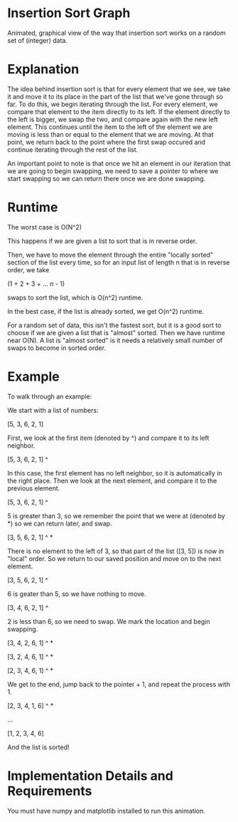 # Insertion Sort Graph
Animated, graphical view of the way that insertion sort works on a random set of (integer) data.

# Explanation

The idea behind insertion sort is that for every element that we see, we take it and move it to its place in the part of the list that we've gone through so far. To do this, we begin iterating through the list. For every element, we compare that element to the item directly to its left. If the element directly to the left is bigger, we swap the two, and compare again with the new left element. This continues until the item to the left of the element we are moving is less than or equal to the element that we are moving. At that point, we return back to the point where the first swap occured and continue iterating through the rest of the list.

An important point to note is that once we hit an element in our iteration that we are going to begin swapping, we need to save a pointer to where we start swapping so we can return there once we are done swapping.

# Runtime

The worst case is O(N^2)

This happens if we are given a list to sort that is in reverse order.

Then, we have to move the element through the entire "locally sorted" section of the list every time, so for an input list of length n that is in reverse order, we take

(1 + 2 + 3 + ... n - 1)

swaps to sort the list, which is O(n^2) runtime.

In the best case, if the list is already sorted, we get O(n^2) runtime.

For a random set of data, this isn't the fastest sort, but it is a good sort to choose if we are given a list that is "almost" sorted. Then we have runtime near O(N). A list is "almost sorted" is it needs a relatively small number of swaps to become in sorted order.

# Example

To walk through an example:

We start with a list of numbers:

[5, 3, 6, 2, 1]

First, we look at the first item (denoted by ^) and compare it to its left neighbor.

[5, 3, 6, 2, 1]
 ^

In this case, the first element has no left neighbor, so it is automatically in the right place.
Then we look at the next element, and compare it to the previous element. 

[5, 3, 6, 2, 1]
    ^

5 is greater than 3, so we remember the point that we were at (denoted by *) so we can return later, and swap.

[3, 5, 6, 2, 1]
 ^	*

 There is no element to the left of 3, so that part of the list ([3, 5]) is now in "local" order. So we return to our saved position and move on to the next element.

 [3, 5, 6, 2, 1]
        ^

6 is geater than 5, so we have nothing to move.

[3, 4, 6, 2, 1]
          ^

2 is less than 6, so we need to swap. We mark the location and begin swapping. 

[3, 4, 2, 6, 1]
   	   ^  *

[3, 2, 4, 6, 1]
   	^     *

[2, 3, 4, 6, 1]
 ^ 	      *

 We get to the end, jump back to the pointer + 1, and repeat the process with 1.

[2, 3, 4, 1, 6]
          ^  *

...

[1, 2, 3, 4, 6]

And the list is sorted!

# Implementation Details and Requirements

You must have numpy and matplotlib installed to run this animation. 


